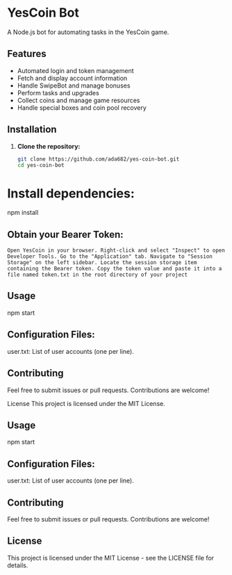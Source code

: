 # YesCoin Bot

A Node.js bot for automating tasks in the YesCoin game.

## Features

- Automated login and token management
- Fetch and display account information
- Handle SwipeBot and manage bonuses
- Perform tasks and upgrades
- Collect coins and manage game resources
- Handle special boxes and coin pool recovery

## Installation

1. **Clone the repository:**

   ```bash
   git clone https://github.com/ada682/yes-coin-bot.git
   cd yes-coin-bot

# Install dependencies:
npm install

## Obtain your Bearer Token:

``Open YesCoin in your browser.
Right-click and select "Inspect" to open Developer Tools.
Go to the "Application" tab.
Navigate to "Session Storage" on the left sidebar.
Locate the session storage item containing the Bearer token.
Copy the token value and paste it into a file named token.txt in the root directory of your project``

## Usage
npm start

## Configuration Files:
user.txt: List of user accounts (one per line).

## Contributing
Feel free to submit issues or pull requests. Contributions are welcome!

License
This project is licensed under the MIT License.

## Usage
npm start

## Configuration Files:
user.txt: List of user accounts (one per line).

## Contributing
Feel free to submit issues or pull requests. Contributions are welcome!

## License
This project is licensed under the MIT License - see the LICENSE file for details.
